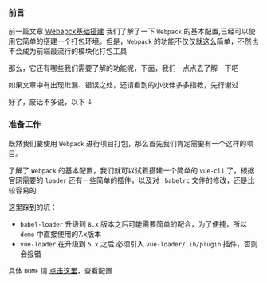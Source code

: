 ### 前言

前一篇文章 [Webapck基础搭建](https://github.com/Roamen/web-document/issues/18) 我们了解了一下 `Webpack` 的基本配置,已经可以使用它简单的搭建一个打包环境。但是，`Webpack` 的功能不仅仅就这么简单，不然也不会成为前端最流行的模块化打包工具

那么，它还有哪些我们需要了解的功能呢，下面，我们一点点去了解一下吧

如果文章中有出现纰漏、错误之处，还请看到的小伙伴多多指教，先行谢过

好了，废话不多说，以下 ↓

### 准备工作

既然我们要使用 `Webpack` 进行项目打包，那么首先我们肯定需要有一个这样的项目。

了解了 `Webpack` 的基本配置，我们就可以试着搭建一个简单的 `vue-cli` 了，根据官网需要的 `loader` 还有一些简单的插件，以及对 `.babelrc` 文件的修改，还是比较容易的

这里踩到的坑：
- `babel-loader` 升级到 `8.x` 版本之后可能需要简单的配合，为了便捷，所以 `demo` 中直接使用的7.x版本
- `vue-loader` 在升级到 `5.x` 之后 必须引入 `vue-loader/lib/plugin` 插件，否则会报错

具体 `DOME` 请 [点击这里](https://github.com/Roamen/webpack/tree/master/demo2)，查看配置
